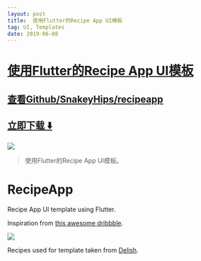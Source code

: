 ```yaml
---
layout: post
title:  使用Flutter的Recipe App UI模板
tag: UI, Templates
date: 2019-06-08
---
```


# [使用Flutter的Recipe App UI模板 ](http://github.com/SnakeyHips/recipeapp) 



## [查看Github/SnakeyHips/recipeapp](http://github.com/SnakeyHips/recipeapp)
## [立即下载 ️⬇️ ](https://codeload.github.com/SnakeyHips/recipeapp/zip/master) 


 
![](https://flutterawesome.com/content/images/2019/01/RecipeApp.jpg)
 
>
> 使用Flutter的Recipe App UI模板。
>

 
# RecipeApp

Recipe App UI template using Flutter.

Inspiration from [this awesome dribbble](https://dribbble.com/shots/5299031-Recipe-Sharing-Food-Channel). 

![](https://raw.githubusercontent.com/SnakeyHips/recipeapp/master/recipedemo.gif)

Recipes used for template taken from [Delish](https://www.delish.com/).

